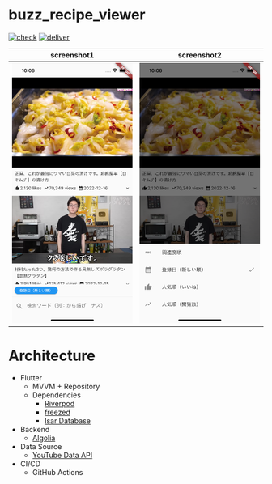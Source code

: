 # buzz_recipe_viewer

[![check](https://github.com/yorifuji/buzz_recipe_viewer/actions/workflows/check.yml/badge.svg?branch=main)](https://github.com/yorifuji/buzz_recipe_viewer/actions/workflows/check.yml) [![deliver](https://github.com/yorifuji/buzz_recipe_viewer/actions/workflows/deliver.yml/badge.svg)](https://github.com/yorifuji/buzz_recipe_viewer/actions/workflows/deliver.yml)

| screenshot1                   | screenshot2                   |
| ----------------------------- | ----------------------------- |
| ![](./images/screenshot1.png) | ![](./images/screenshot2.png) |

# Architecture

- Flutter
  - MVVM + Repository
  - Dependencies
    - [Riverpod](https://riverpod.dev/)
    - [freezed](https://pub.dev/packages/freezed)
    - [Isar Database](https://isar.dev/ja/)
- Backend
  - [Algolia](https://www.algolia.com/)
- Data Source
  - [YouTube Data API](https://developers.google.com/youtube/v3)
- CI/CD
  - GitHub Actions
